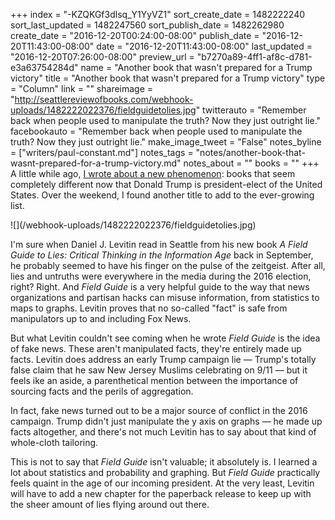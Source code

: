 +++
index = "-KZQKGf3dlsq_Y1YyVZ1"
sort_create_date = 1482222240
sort_last_updated = 1482247560
sort_publish_date = 1482262980
create_date = "2016-12-20T00:24:00-08:00"
publish_date = "2016-12-20T11:43:00-08:00"
date = "2016-12-20T11:43:00-08:00"
last_updated = "2016-12-20T07:26:00-08:00"
preview_url = "b7270a89-4ff1-af8c-d781-e3a63754284d"
name = "Another book that wasn't prepared for a Trump victory"
title = "Another book that wasn't prepared for a Trump victory"
type = "Column"
link = ""
shareimage = "http://seattlereviewofbooks.com/webhook-uploads/1482222022376/fieldguidetolies.jpg"
twitterauto = "Remember back when people used to manipulate the truth? Now they just outright lie."
facebookauto = "Remember back when people used to manipulate the truth? Now they just outright lie."
make_image_tweet = "False"
notes_byline = ["writers/paul-constant.md"]
notes_tags = "notes/another-book-that-wasnt-prepared-for-a-trump-victory.md"
notes_about = ""
books = ""
+++
A little while ago, [I wrote about a new phenomenon](http://www.seattlereviewofbooks.com/reviews/you-are-gods-crash-test-dummy/): books that seem completely different now that Donald Trump is president-elect of the United States. Over the weekend, I found another title to add to the ever-growing list.

<p class="image-left">![](/webhook-uploads/1482222022376/fieldguidetolies.jpg)</p>

I'm sure when Daniel J. Levitin read in Seattle from his new book *A Field Guide to Lies: Critical Thinking in the Information Age* back in September, he probably seemed to have his finger on the pulse of the zeitgeist. After all, lies and untruths were everywhere in the media during the 2016 election, right? Right. And *Field Guide* is a very helpful guide to the way that news organizations and partisan hacks can misuse information, from statistics to maps to graphs. Levitin proves that no so-called "fact" is safe from manipulators up to and including Fox News.

But what Levitin couldn't see coming when he wrote *Field Guide* is the idea of fake news. These aren't manipulated facts, they're entirely made up facts. Levitin does address an early Trump campaign lie — Trump's totally false claim that he saw New Jersey Muslims celebrating on 9/11 — but it feels ike an aside, a parenthetical mention between the importance of sourcing facts and the perils of aggregation. 

In fact, fake news turned out to be a major source of conflict in the 2016 campaign. Trump didn't just manipulate the y axis on graphs — he made up facts altogether, and there's not much Levitin has to say about that kind of whole-cloth tailoring.

This is not to say that *Field Guide* isn't valuable; it absolutely is. I learned a lot about statistics and probability and graphing. But *Field Guide* practically feels quaint in the age of our incoming president. At the very least, Levitin will have to add a new chapter for the paperback release to keep up with the sheer amount of lies flying around out there. 

